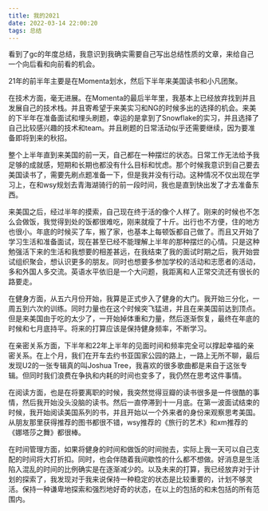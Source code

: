 ```yaml
---
title: 我的2021
date: 2022-03-14 22:00:20
tags: 总结
---
```

看到了gc的年度总结，我意识到我确实需要自己写出总结性质的文章，来给自己一个向后看和向前看的机会。

21年的前半年主要是在Momenta划水，然后下半年来美国读书和小凡团聚。

在技术方面，毫无进展。在Momenta的最后半年里，我基本上已经放弃找到并且发展自己的技术栈。并且寄希望于来美实习和NG的时候多出的选择的机会。来美的下半年在准备面试和埋头刷题，幸运的是拿到了Snowflake的实习，并且选择了自己比较感兴趣的技术和team。并且刷题的日常活动似乎还需要继续，因为要准备即将到来的秋招。

整个上半年直到来美国的前一天，自己都在一种摆烂的状态。日常工作无法给予我足够的成就感，短期和长期也都没有什么目标和忧虑。那个时候我意识到自己要去美国读书了，需要先刷点题准备一下，但是我并没有行动。这种情况不仅出现在学习上，在和wsy规划去青海湖骑行的前一段时间，我也是直到快出发了才去准备东西。

来美国之后，经过半年的摸索，自己现在终于活的像个人样了。刚来的时候也不怎么会做饭，我觉得到处的饭都很难吃，刚来就瘦了十斤。出行也不方便，住的地方也很小。年底的时候买了车，搬了家，也基本上每顿饭都自己做了。而且又开始了学习生活和准备面试，现在甚至已经不能理解上半年的那种摆烂的心情。只是这种勉强活下来的生活和我想要的相差甚远，在我结束了我的面试时期之后，我开始尝试组织聚会，想认识更多的朋友。同时也想要多参加学校的活动和志愿者的活动，多和外国人多交流。英语水平依旧是一个大问题，我距离和人正常交流还有很长的路要走。

在健身方面，从五六月份开始，我算是正式步入了健身的大门。我开始三分化，一周五到六次的训练。同时力量也在这个时候突飞猛进，并且在来美国前达到顶点。但是来美国由于吃的太少了，一开始掉体重和力量，然后逐渐恢复，最终在年底的时候和七月底持平。将来的打算应该是保持健身频率，不断学习。

在亲密关系方面，下半年和22年上半年的见面时间和频率完全可以撑起幸福的亲密关系。在上个月，我们在开车去约书亚国家公园的路上，一路上无所不聊，最后发现U2的一张专辑真的叫Joshua Tree，我喜欢的很多歌曲都是来自于这张专辑。但同时我们浪费在争执和内耗的时间也变多了，我仍然在思考这件事情。

在阅读方面，也是在将要离职的时候，我突然觉得豆瓣的读书很多是一件很酷的事情，然后我开始没头没脑的读书。然后一直停滞到十一月底。在第一波面试结束的时候，我开始阅读美国系列的书，并且开始以一个外来者的身份来观察思考美国。从朋友那里获得推荐的图书都很不错，wsy推荐的《旅行的艺术》和xm推荐的《娜塔莎之舞》都很棒。

在时间管理方面，如果将健身的时间和做饭的时间抛去，实际上我一天可以自己支配的时间将大打折扣。同时，也会伴随着我间歇性的什么都不想做。好消息是生活陷入混乱的时间的比例确实是在逐渐减少的。以及未来的打算，我已经放弃对于计划的探索了，我发现对于我来说保持一种稳定的状态是比较重要的，计划不够灵活。保持一种谦卑地探索和强烈地好奇的状态，在以上的包括的和未包括的所有范围内。
